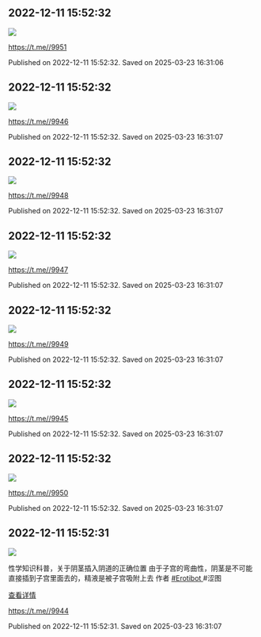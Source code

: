 
## 2022-12-11 15:52:32
![](assets/20250323_163106_628794.jpg) 



https://t.me//9951

Published on 2022-12-11 15:52:32. Saved on 2025-03-23 16:31:06

## 2022-12-11 15:52:32
![](assets/20250323_163106_786812.jpg) 



https://t.me//9946

Published on 2022-12-11 15:52:32. Saved on 2025-03-23 16:31:07

## 2022-12-11 15:52:32
![](assets/20250323_163106_809644.jpg) 



https://t.me//9948

Published on 2022-12-11 15:52:32. Saved on 2025-03-23 16:31:07

## 2022-12-11 15:52:32
![](assets/20250323_163106_68909.jpg) 



https://t.me//9947

Published on 2022-12-11 15:52:32. Saved on 2025-03-23 16:31:07

## 2022-12-11 15:52:32
![](assets/20250323_163106_550507.jpg) 



https://t.me//9949

Published on 2022-12-11 15:52:32. Saved on 2025-03-23 16:31:07

## 2022-12-11 15:52:32
![](assets/20250323_163107_653362.jpg) 



https://t.me//9945

Published on 2022-12-11 15:52:32. Saved on 2025-03-23 16:31:07

## 2022-12-11 15:52:32
![](assets/20250323_163107_966009.jpg) 



https://t.me//9950

Published on 2022-12-11 15:52:32. Saved on 2025-03-23 16:31:07

## 2022-12-11 15:52:31
![](assets/20250323_163107_516392.jpg) 

性学知识科普，关于阴茎插入阴道的正确位置
由于子宫的弯曲性，阴茎是不可能直接插到子宫里面去的，精液是被子宫吸附上去
作者 [\#Erotibot
](https://www.pixiv.net/artworks/103481583)\#涩图

[查看详情](https://t.me/lieqixuexing18)

https://t.me//9944

Published on 2022-12-11 15:52:31. Saved on 2025-03-23 16:31:07
